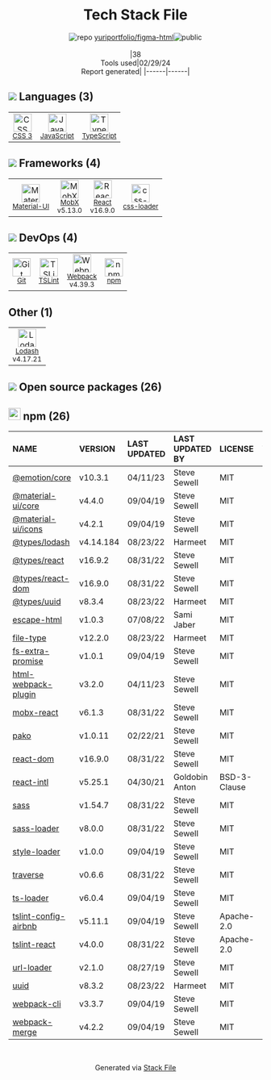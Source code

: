 <!--
&lt;--- Readme.md Snippet without images Start ---&gt;
## Tech Stack
yuriportfolio/figma-html is built on the following main stack:

- [JavaScript](https://developer.mozilla.org/en-US/docs/Web/JavaScript) – Languages
- [TypeScript](http://www.typescriptlang.org) – Languages
- [Material-UI](https://github.com/mui/material-ui) – Front-End Frameworks
- [MobX](https://github.com/mobxjs/mobx) – State Management Library
- [React](https://reactjs.org/) – Javascript UI Libraries
- [css-loader](https://github.com/webpack-contrib/css-loader) – CSS Pre-processors / Extensions
- [TSLint](https://github.com/palantir/tslint) – Code Review
- [Webpack](http://webpack.js.org) – JS Build Tools / JS Task Runners
- [Lodash](https://lodash.com) – Javascript Utilities & Libraries

Full tech stack [here](/techstack.md)

&lt;--- Readme.md Snippet without images End ---&gt;

&lt;--- Readme.md Snippet with images Start ---&gt;
## Tech Stack
yuriportfolio/figma-html is built on the following main stack:

- <img width='25' height='25' src='https://img.stackshare.io/service/1209/javascript.jpeg' alt='JavaScript'/> [JavaScript](https://developer.mozilla.org/en-US/docs/Web/JavaScript) – Languages
- <img width='25' height='25' src='https://img.stackshare.io/service/1612/bynNY5dJ.jpg' alt='TypeScript'/> [TypeScript](http://www.typescriptlang.org) – Languages
- <img width='25' height='25' src='https://img.stackshare.io/service/1904/default_44d81cb9fadbc3688b7e91a6d5217d0ea5358b57.png' alt='Material-UI'/> [Material-UI](https://github.com/mui/material-ui) – Front-End Frameworks
- <img width='25' height='25' src='https://img.stackshare.io/service/5302/17475736.png' alt='MobX'/> [MobX](https://github.com/mobxjs/mobx) – State Management Library
- <img width='25' height='25' src='https://img.stackshare.io/service/1020/OYIaJ1KK.png' alt='React'/> [React](https://reactjs.org/) – Javascript UI Libraries
- <img width='25' height='25' src='https://img.stackshare.io/service/8074/default_d2b16fd6997fb2e164de645a34f9b8d5a880d999.png' alt='css-loader'/> [css-loader](https://github.com/webpack-contrib/css-loader) – CSS Pre-processors / Extensions
- <img width='25' height='25' src='https://img.stackshare.io/service/5561/303157.png' alt='TSLint'/> [TSLint](https://github.com/palantir/tslint) – Code Review
- <img width='25' height='25' src='https://img.stackshare.io/service/1682/IMG_4636.PNG' alt='Webpack'/> [Webpack](http://webpack.js.org) – JS Build Tools / JS Task Runners
- <img width='25' height='25' src='https://img.stackshare.io/service/2438/lodash.png' alt='Lodash'/> [Lodash](https://lodash.com) – Javascript Utilities & Libraries

Full tech stack [here](/techstack.md)

&lt;--- Readme.md Snippet with images End ---&gt;
-->
<div align="center">

# Tech Stack File
![](https://img.stackshare.io/repo.svg "repo") [yuriportfolio/figma-html](https://github.com/yuriportfolio/figma-html)![](https://img.stackshare.io/public_badge.svg "public")
<br/><br/>
|38<br/>Tools used|02/29/24 <br/>Report generated|
|------|------|
</div>

## <img src='https://img.stackshare.io/languages.svg'/> Languages (3)
<table><tr>
  <td align='center'>
  <img width='36' height='36' src='https://img.stackshare.io/service/6727/css.png' alt='CSS 3'>
  <br>
  <sub><a href="https://developer.mozilla.org/en-US/docs/Web/CSS/CSS3">CSS 3</a></sub>
  <br>
  <sub></sub>
</td>

<td align='center'>
  <img width='36' height='36' src='https://img.stackshare.io/service/1209/javascript.jpeg' alt='JavaScript'>
  <br>
  <sub><a href="https://developer.mozilla.org/en-US/docs/Web/JavaScript">JavaScript</a></sub>
  <br>
  <sub></sub>
</td>

<td align='center'>
  <img width='36' height='36' src='https://img.stackshare.io/service/1612/bynNY5dJ.jpg' alt='TypeScript'>
  <br>
  <sub><a href="http://www.typescriptlang.org">TypeScript</a></sub>
  <br>
  <sub></sub>
</td>

</tr>
</table>

## <img src='https://img.stackshare.io/frameworks.svg'/> Frameworks (4)
<table><tr>
  <td align='center'>
  <img width='36' height='36' src='https://img.stackshare.io/service/1904/default_44d81cb9fadbc3688b7e91a6d5217d0ea5358b57.png' alt='Material-UI'>
  <br>
  <sub><a href="https://github.com/mui/material-ui">Material-UI</a></sub>
  <br>
  <sub></sub>
</td>

<td align='center'>
  <img width='36' height='36' src='https://img.stackshare.io/service/5302/17475736.png' alt='MobX'>
  <br>
  <sub><a href="https://github.com/mobxjs/mobx">MobX</a></sub>
  <br>
  <sub>v5.13.0</sub>
</td>

<td align='center'>
  <img width='36' height='36' src='https://img.stackshare.io/service/1020/OYIaJ1KK.png' alt='React'>
  <br>
  <sub><a href="https://reactjs.org/">React</a></sub>
  <br>
  <sub>v16.9.0</sub>
</td>

<td align='center'>
  <img width='36' height='36' src='https://img.stackshare.io/service/8074/default_d2b16fd6997fb2e164de645a34f9b8d5a880d999.png' alt='css-loader'>
  <br>
  <sub><a href="https://github.com/webpack-contrib/css-loader">css-loader</a></sub>
  <br>
  <sub></sub>
</td>

</tr>
</table>

## <img src='https://img.stackshare.io/devops.svg'/> DevOps (4)
<table><tr>
  <td align='center'>
  <img width='36' height='36' src='https://img.stackshare.io/service/1046/git.png' alt='Git'>
  <br>
  <sub><a href="http://git-scm.com/">Git</a></sub>
  <br>
  <sub></sub>
</td>

<td align='center'>
  <img width='36' height='36' src='https://img.stackshare.io/service/5561/303157.png' alt='TSLint'>
  <br>
  <sub><a href="https://github.com/palantir/tslint">TSLint</a></sub>
  <br>
  <sub></sub>
</td>

<td align='center'>
  <img width='36' height='36' src='https://img.stackshare.io/service/1682/IMG_4636.PNG' alt='Webpack'>
  <br>
  <sub><a href="http://webpack.js.org">Webpack</a></sub>
  <br>
  <sub>v4.39.3</sub>
</td>

<td align='center'>
  <img width='36' height='36' src='https://img.stackshare.io/service/1120/lejvzrnlpb308aftn31u.png' alt='npm'>
  <br>
  <sub><a href="https://www.npmjs.com/">npm</a></sub>
  <br>
  <sub></sub>
</td>

</tr>
</table>

## Other (1)
<table><tr>
  <td align='center'>
  <img width='36' height='36' src='https://img.stackshare.io/service/2438/lodash.png' alt='Lodash'>
  <br>
  <sub><a href="https://lodash.com">Lodash</a></sub>
  <br>
  <sub>v4.17.21</sub>
</td>

</tr>
</table>


## <img src='https://img.stackshare.io/group.svg' /> Open source packages (26)</h2>

## <img width='24' height='24' src='https://img.stackshare.io/service/1120/lejvzrnlpb308aftn31u.png'/> npm (26)

|NAME|VERSION|LAST UPDATED|LAST UPDATED BY|LICENSE|VULNERABILITIES|
|:------|:------|:------|:------|:------|:------|
|[@emotion/core](https://www.npmjs.com/@emotion/core)|v10.3.1|04/11/23|Steve Sewell |MIT|N/A|
|[@material-ui/core](https://www.npmjs.com/@material-ui/core)|v4.4.0|09/04/19|Steve Sewell |MIT|N/A|
|[@material-ui/icons](https://www.npmjs.com/@material-ui/icons)|v4.2.1|09/04/19|Steve Sewell |MIT|N/A|
|[@types/lodash](https://www.npmjs.com/@types/lodash)|v4.14.184|08/23/22|Harmeet |MIT|N/A|
|[@types/react](https://www.npmjs.com/@types/react)|v16.9.2|08/31/22|Steve Sewell |MIT|N/A|
|[@types/react-dom](https://www.npmjs.com/@types/react-dom)|v16.9.0|08/31/22|Steve Sewell |MIT|N/A|
|[@types/uuid](https://www.npmjs.com/@types/uuid)|v8.3.4|08/23/22|Harmeet |MIT|N/A|
|[escape-html](https://www.npmjs.com/escape-html)|v1.0.3|07/08/22|Sami Jaber |MIT|N/A|
|[file-type](https://www.npmjs.com/file-type)|v12.2.0|08/23/22|Harmeet |MIT|N/A|
|[fs-extra-promise](https://www.npmjs.com/fs-extra-promise)|v1.0.1|09/04/19|Steve Sewell |MIT|N/A|
|[html-webpack-plugin](https://www.npmjs.com/html-webpack-plugin)|v3.2.0|04/11/23|Steve Sewell |MIT|N/A|
|[mobx-react](https://www.npmjs.com/mobx-react)|v6.1.3|08/31/22|Steve Sewell |MIT|N/A|
|[pako](https://www.npmjs.com/pako)|v1.0.11|02/22/21|Steve Sewell |MIT|N/A|
|[react-dom](https://www.npmjs.com/react-dom)|v16.9.0|08/31/22|Steve Sewell |MIT|N/A|
|[react-intl](https://www.npmjs.com/react-intl)|v5.25.1|04/30/21|Goldobin Anton |BSD-3-Clause|N/A|
|[sass](https://www.npmjs.com/sass)|v1.54.7|08/31/22|Steve Sewell |MIT|N/A|
|[sass-loader](https://www.npmjs.com/sass-loader)|v8.0.0|08/31/22|Steve Sewell |MIT|N/A|
|[style-loader](https://www.npmjs.com/style-loader)|v1.0.0|09/04/19|Steve Sewell |MIT|N/A|
|[traverse](https://www.npmjs.com/traverse)|v0.6.6|08/31/22|Steve Sewell |MIT|N/A|
|[ts-loader](https://www.npmjs.com/ts-loader)|v6.0.4|09/04/19|Steve Sewell |MIT|N/A|
|[tslint-config-airbnb](https://www.npmjs.com/tslint-config-airbnb)|v5.11.1|09/04/19|Steve Sewell |Apache-2.0|N/A|
|[tslint-react](https://www.npmjs.com/tslint-react)|v4.0.0|08/31/22|Steve Sewell |Apache-2.0|N/A|
|[url-loader](https://www.npmjs.com/url-loader)|v2.1.0|08/27/19|Steve Sewell |MIT|N/A|
|[uuid](https://www.npmjs.com/uuid)|v8.3.2|08/23/22|Harmeet |MIT|N/A|
|[webpack-cli](https://www.npmjs.com/webpack-cli)|v3.3.7|09/04/19|Steve Sewell |MIT|N/A|
|[webpack-merge](https://www.npmjs.com/webpack-merge)|v4.2.2|09/04/19|Steve Sewell |MIT|N/A|

<br/>
<div align='center'>

Generated via [Stack File](https://github.com/marketplace/stack-file)
